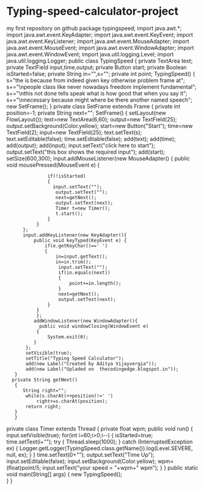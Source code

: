 # Typing-speed-calculator-project
my first repository on github
package typingspeed;
 import java.awt.*;
 import java.awt.event.KeyAdapter;
 import java.awt.event.KeyEvent;
 import java.awt.event.KeyListener;
 import java.awt.event.MouseAdapter;
 import java.awt.event.MouseEvent;
 import java.awt.event.WindowAdapter;
 import java.awt.event.WindowEvent;
 import java.util.logging.Level;
 import java.util.logging.Logger;
 public class TypingSpeed
  { 
      private TextArea text;
      private TextField input,time,output;
      private Button start;
      private Boolean isStarted=false;
      private String in="",s="";
      private int point;
      TypingSpeed()
      {
          s="the is because from indeed given key otherwise problem frame at";
          s+="\npeople class like never nowadays freedom implement fundamental";
          s+="\nthis not done tells speak what is how good that when you say it";
          s+="\nnecessary because might where be there another named speech";
          new SetFrame();
      }
  private class SetFrame extends Frame
  {
      private int position=-1;
      private String next="";
      SetFrame()
      {
          setLayout(new FlowLayout());
          text=new TextArea(6,60);
          output=new TextField(25);
          output.setBackground(Color.yellow);
           start=new Button("Start");
           time=new TextField(2);
           input=new TextField(25);
           text.setText(s);
           text.setEditable(false);
           time.setEditable(false);
           add(text);
           add(time);
           add(output);
           add(input);
          input.setText("click here to start");
          output.setText("this box shows the required input");
          add(start);
          setSize(600,300);
          input.addMouseListener(new MouseAdapter() 
          {
              public void mousePressed(MouseEvent e) {
                   
                   if(!isStarted)
                   {
                     input.setText("");
                      output.setText("");
                      next=getNext();
                      output.setText(next);
                      Timer t=new Timer();
                      t.start();
                   }
               }
          };
          input.addKeyListener(new KeyAdapter(){
              public void keyTyped(KeyEvent e) {
                  if(e.getKeyChar()==' ')
                  {
                      in=input.getText();
                      in=in.trim();
                       input.setText("");
                       if(in.equals(next))
                       {
                           point+=in.length();
                       }
                       next=getNext();
                       output.setText(next);
                   }
               }            
               };
              addWindowListener(new WindowAdapter(){
                public void windowClosing(WindowEvent e)
               {
                   System.exit(0);
              }
           };
           setVisible(true);
           setTitle("Typing Speed Calculator");
           add(new Label("Created by Aditya Vijayvergia"));
           add(new Label("Upladed on  thecodingedge.blogspot.in"));
       }
      private String getNext()
       {
          String right="";
           while(s.charAt(++position)!=' ')
               right+=s.charAt(position);
           return right;
       }
       }
   private class Timer extends Thread
   {
      private float wpm;
     public void run() {
        input.setVisible(true);
           for(int i=60;i>0;i--)
                   {
                        isStarted=true;
                       time.setText(i+"");
                       try {
                           Thread.sleep(1000);
                       } catch (InterruptedException ex) {
                           Logger.getLogger(TypingSpeed.class.getName()).log(Level.SEVERE, null, ex);
                       }
                   }
           time.setText(0+"");
           output.setText("Time Up");
           input.setEditable(false);
           input.setBackground(Color.yellow);
           wpm=(float)point/5;
           input.setText("your speed = "+wpm+" wpm");
       }
   }
        public static void main(String[] args) {
            new TypingSpeed();   
       }
   }
